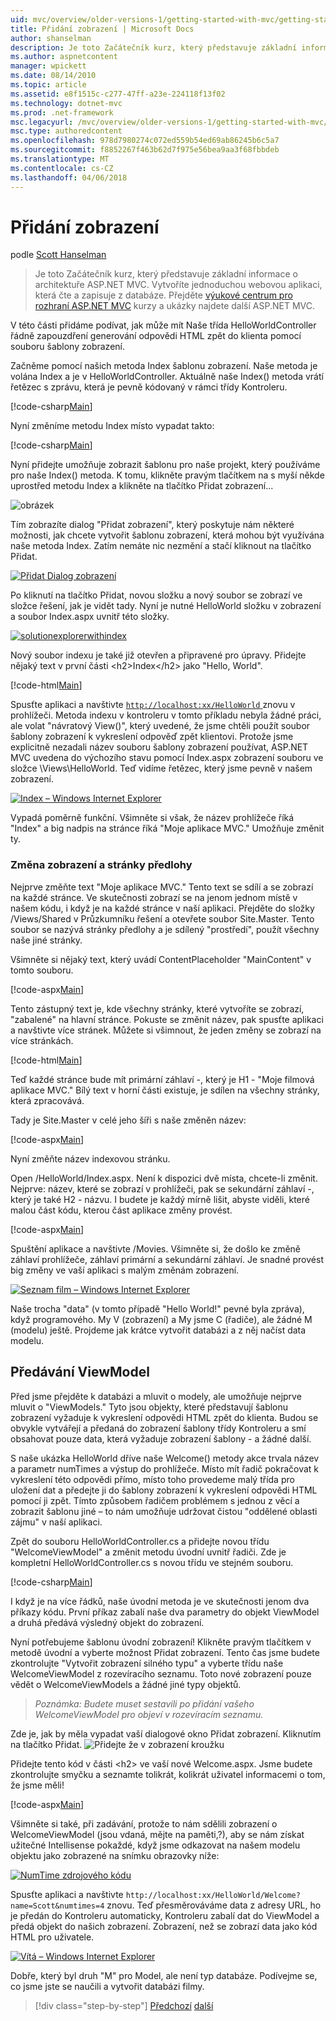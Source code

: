 ```yaml
---
uid: mvc/overview/older-versions-1/getting-started-with-mvc/getting-started-with-mvc-part3
title: Přidání zobrazení | Microsoft Docs
author: shanselman
description: Je toto Začátečník kurz, který představuje základní informace o architektuře ASP.NET MVC. Vytvoření jednoduché webové aplikace, která čte a zapisuje z databáze.
ms.author: aspnetcontent
manager: wpickett
ms.date: 08/14/2010
ms.topic: article
ms.assetid: e8f1515c-c277-47ff-a23e-224118f13f02
ms.technology: dotnet-mvc
ms.prod: .net-framework
msc.legacyurl: /mvc/overview/older-versions-1/getting-started-with-mvc/getting-started-with-mvc-part3
msc.type: authoredcontent
ms.openlocfilehash: 978d7980274c072ed559b54ed69ab86245b6c5a7
ms.sourcegitcommit: f8852267f463b62d7f975e56bea9aa3f68fbbdeb
ms.translationtype: MT
ms.contentlocale: cs-CZ
ms.lasthandoff: 04/06/2018
---
```

<a name="adding-a-view"></a>Přidání zobrazení
====================
podle [Scott Hanselman](https://github.com/shanselman)

> Je toto Začátečník kurz, který představuje základní informace o architektuře ASP.NET MVC. Vytvoříte jednoduchou webovou aplikaci, která čte a zapisuje z databáze. Přejděte [výukové centrum pro rozhraní ASP.NET MVC](../../../index.md) kurzy a ukázky najdete další ASP.NET MVC.


V této části přidáme podívat, jak může mít Naše třída HelloWorldController řádně zapouzdření generování odpovědi HTML zpět do klienta pomocí souboru šablony zobrazení.

Začněme pomocí našich metoda Index šablonu zobrazení. Naše metoda je volána Index a je v HelloWorldController. Aktuálně naše Index() metoda vrátí řetězec s zprávu, která je pevně kódovaný v rámci třídy Kontroleru.

[!code-csharp[Main](getting-started-with-mvc-part3/samples/sample1.cs)]

Nyní změníme metodu Index místo vypadat takto:

[!code-csharp[Main](getting-started-with-mvc-part3/samples/sample2.cs)]

Nyní přidejte umožňuje zobrazit šablonu pro naše projekt, který používáme pro naše Index() metoda. K tomu, klikněte pravým tlačítkem na s myší někde uprostřed metodu Index a klikněte na tlačítko Přidat zobrazení...

![obrázek](getting-started-with-mvc-part3/_static/image1.png)

Tím zobrazíte dialog "Přidat zobrazení", který poskytuje nám některé možnosti, jak chcete vytvořit šablonu zobrazení, která mohou být využívána naše metoda Index. Zatím nemáte nic nezmění a stačí kliknout na tlačítko Přidat.

[![Přidat Dialog zobrazení](getting-started-with-mvc-part3/_static/image3.png)](getting-started-with-mvc-part3/_static/image2.png)

Po kliknutí na tlačítko Přidat, novou složku a nový soubor se zobrazí ve složce řešení, jak je vidět tady. Nyní je nutné HelloWorld složku v zobrazení a soubor Index.aspx uvnitř této složky.

[![solutionexplorerwithindex](getting-started-with-mvc-part3/_static/image5.png)](getting-started-with-mvc-part3/_static/image4.png)

Nový soubor indexu je také již otevřen a připravené pro úpravy. Přidejte nějaký text v první části &lt;h2&gt;Index&lt;/h2&gt; jako "Hello, World".

[!code-html[Main](getting-started-with-mvc-part3/samples/sample3.html)]

Spusťte aplikaci a navštivte [ `http://localhost:xx/HelloWorld` ](http://localhostxx) znovu v prohlížeči. Metoda indexu v kontroleru v tomto příkladu nebyla žádné práci, ale volat "návratový View()", který uvedené, že jsme chtěli použít soubor šablony zobrazení k vykreslení odpověď zpět klientovi. Protože jsme explicitně nezadali název souboru šablony zobrazení používat, ASP.NET MVC uvedena do výchozího stavu pomocí Index.aspx zobrazení souboru ve složce \Views\HelloWorld. Teď vidíme řetězec, který jsme pevně v našem zobrazení.

[![Index – Windows Internet Explorer](getting-started-with-mvc-part3/_static/image7.png)](getting-started-with-mvc-part3/_static/image6.png)

Vypadá poměrně funkční. Všimněte si však, že název prohlížeče říká "Index" a big nadpis na stránce říká "Moje aplikace MVC." Umožňuje změnit ty.

### <a name="changing-views-and-master-pages"></a>Změna zobrazení a stránky předlohy

Nejprve změňte text "Moje aplikace MVC." Tento text se sdílí a se zobrazí na každé stránce. Ve skutečnosti zobrazí se na jenom jednom místě v našem kódu, i když je na každé stránce v naší aplikaci. Přejděte do složky /Views/Shared v Průzkumníku řešení a otevřete soubor Site.Master. Tento soubor se nazývá stránky předlohy a je sdílený "prostředí", použít všechny naše jiné stránky.

Všimněte si nějaký text, který uvádí ContentPlaceholder "MainContent" v tomto souboru.

[!code-aspx[Main](getting-started-with-mvc-part3/samples/sample4.aspx)]

Tento zástupný text je, kde všechny stránky, které vytvoříte se zobrazí, "zabalené" na hlavní stránce. Pokuste se změnit název, pak spusťte aplikaci a navštivte více stránek. Můžete si všimnout, že jeden změny se zobrazí na více stránkách.

[!code-html[Main](getting-started-with-mvc-part3/samples/sample5.html)]

Teď každé stránce bude mít primární záhlaví -, který je H1 - "Moje filmová aplikace MVC." Bílý text v horní části existuje, je sdílen na všechny stránky, která zpracovává.

Tady je Site.Master v celé jeho šíři s naše změněn název:

[!code-aspx[Main](getting-started-with-mvc-part3/samples/sample6.aspx)]

Nyní změňte název indexovou stránku.

Open /HelloWorld/Index.aspx. Není k dispozici dvě místa, chcete-li změnit. Nejprve: název, které se zobrazí v prohlížeči, pak se sekundární záhlaví -, který je také H2 - názvu. I budete je každý mírně lišit, abyste viděli, které malou část kódu, kterou část aplikace změny provést.

[!code-aspx[Main](getting-started-with-mvc-part3/samples/sample7.aspx)]

Spuštění aplikace a navštivte /Movies. Všimněte si, že došlo ke změně záhlaví prohlížeče, záhlaví primární a sekundární záhlaví. Je snadné provést big změny ve vaší aplikaci s malým změnám zobrazení.

[![Seznam film – Windows Internet Explorer](getting-started-with-mvc-part3/_static/image9.png)](getting-started-with-mvc-part3/_static/image8.png)

Naše trocha "data" (v tomto případě "Hello World!" pevné byla zpráva), když programového. My V (zobrazení) a My jsme C (řadiče), ale žádné M (modelu) ještě. Projdeme jak krátce vytvořit databázi a z něj načíst data modelu.

## <a name="passing-a-viewmodel"></a>Předávání ViewModel

Před jsme přejděte k databázi a mluvit o modely, ale umožňuje nejprve mluvit o "ViewModels." Tyto jsou objekty, které představují šablonu zobrazení vyžaduje k vykreslení odpovědi HTML zpět do klienta. Budou se obvykle vytvářejí a předaná do zobrazení šablony třídy Kontroleru a smí obsahovat pouze data, která vyžaduje zobrazení šablony - a žádné další.

S naše ukázka HelloWorld dříve naše Welcome() metody akce trvala název a parametr numTimes a výstup do prohlížeče. Místo mít řadič pokračovat k vykreslení této odpovědi přímo, místo toho provedeme malý třída pro uložení dat a předejte ji do šablony zobrazení k vykreslení odpovědi HTML pomocí ji zpět. Tímto způsobem řadičem problémem s jednou z věcí a zobrazit šablonu jiné – to nám umožňuje udržovat čistou "oddělené oblasti zájmu" v naší aplikaci.

Zpět do souboru HelloWorldController.cs a přidejte novou třídu "WelcomeViewModel" a změnit metodu úvodní uvnitř řadiči. Zde je kompletní HelloWorldController.cs s novou třídu ve stejném souboru.

[!code-csharp[Main](getting-started-with-mvc-part3/samples/sample8.cs)]

I když je na více řádků, naše úvodní metoda je ve skutečnosti jenom dva příkazy kódu. První příkaz zabalí naše dva parametry do objekt ViewModel a druhá předává výsledný objekt do zobrazení.

Nyní potřebujeme šablonu úvodní zobrazení! Klikněte pravým tlačítkem v metodě úvodní a vyberte možnost Přidat zobrazení. Tento čas jsme budete zkontrolujte "Vytvořit zobrazení silného typu" a vyberte třídu naše WelcomeViewModel z rozevíracího seznamu. Toto nové zobrazení pouze vědět o WelcomeViewModels a žádné jiné typy objektů.

> *Poznámka: Budete muset sestavili po přidání vašeho WelcomeViewModel pro objeví v rozevíracím seznamu.*


Zde je, jak by měla vypadat vaší dialogové okno Přidat zobrazení. Kliknutím na tlačítko Přidat. ![Přidejte že v zobrazení kroužku](getting-started-with-mvc-part3/_static/image10.png)

Přidejte tento kód v části &lt;h2&gt; ve vaší nové Welcome.aspx. Jsme budete zkontrolujte smyčku a seznamte tolikrát, kolikrát uživatel informacemi o tom, že jsme měli!

[!code-aspx[Main](getting-started-with-mvc-part3/samples/sample9.aspx)]

Všimněte si také, při zadávání, protože to nám sdělili zobrazení o WelcomeViewModel (jsou vdaná, mějte na paměti,?), aby se nám získat užitečné Intellisense pokaždé, když jsme odkazovat na našem modelu objektu jako zobrazené na snímku obrazovky níže:

[![NumTime zdrojového kódu](getting-started-with-mvc-part3/_static/image12.png)](getting-started-with-mvc-part3/_static/image11.png)

Spusťte aplikaci a navštivte `http://localhost:xx/HelloWorld/Welcome?name=Scott&numtimes=4` znovu. Teď přesměrováváme data z adresy URL, ho je předán do Kontroleru automaticky, Kontroleru zabalí dat do ViewModel a předá objekt do našich zobrazení. Zobrazení, než se zobrazí data jako kód HTML pro uživatele.

[![Vítá – Windows Internet Explorer](getting-started-with-mvc-part3/_static/image14.png)](getting-started-with-mvc-part3/_static/image13.png)

Dobře, který byl druh "M" pro Model, ale není typ databáze. Podívejme se, co jsme jste se naučili a vytvořit databázi filmy.

> [!div class="step-by-step"]
> [Předchozí](getting-started-with-mvc-part2.md)
> [další](getting-started-with-mvc-part4.md)
